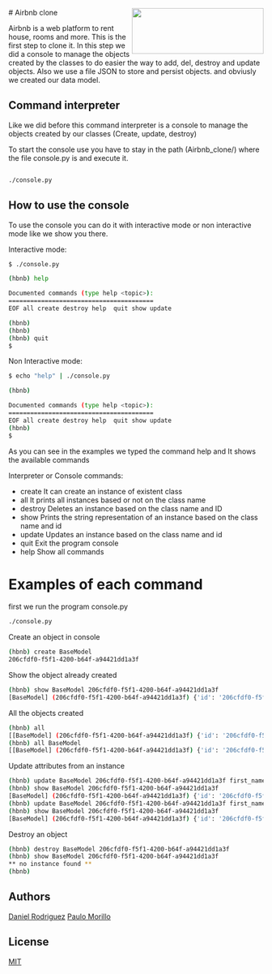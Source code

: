 <p>
<img width="260" height="90" src="https://holbertonintranet.s3.amazonaws.com/uploads/medias/2018/6/65f4a1dd9c51265f49d0.png?X-Amz-Algorithm=AWS4-HMAC-SHA256&X-Amz-Credential=AKIARDDGGGOUXW7JF5MT%2F20191111%2Fus-east-1%2Fs3%2Faws4_request&X-Amz-Date=20191111T223735Z&X-Amz-Expires=86400&X-Amz-SignedHeaders=host&X-Amz-Signature=362946d518481bf449fd72f50f681272882ab7a419ff1dca01f0729650faad74" align="right">
</p>
# Airbnb clone

Airbnb is a web platform to rent house, rooms and more. This is the first step to clone it. In this step we did a console to manage the objects created by the classes to do easier the way to add, del, destroy and update objects. Also we use a file JSON to store and persist objects. and obviusly we created our data model.

## Command interpreter

Like we did before this command interpreter is a console to manage the objects created by our classes (Create, update, destroy)

To start the console use you have to stay in the path (Airbnb_clone/) where the file console.py is and execute it.

```bash

./console.py

```

## How to use the console
To use the console you can do it with interactive mode or non interactive mode like we show you there.

Interactive mode:

```bash
$ ./console.py
```
```bash
(hbnb) help

Documented commands (type help <topic>):
========================================
EOF all create destroy help  quit show update

(hbnb)
(hbnb)
(hbnb) quit
$
```

Non Interactive mode:

```bash
$ echo "help" | ./console.py
```
```bash
(hbnb)

Documented commands (type help <topic>):
========================================
EOF all create destroy help  quit show update
(hbnb)
$
```

As you can see in the examples we typed the command help and It shows the available commands

Interpreter or Console commands:

- create  It can create an instance of existent class
- all  It prints all instances based or not on the class name
- destroy  Deletes an instance based on the class name and ID
- show  Prints the string representation of an instance based on the class name and id
- update  Updates an instance based on the class name and id
- quit  Exit the program console
- help  Show all commands

# Examples of each command

first we run the program console.py

```bash
./console.py
```

Create an object in console

```bash
(hbnb) create BaseModel
206cfdf0-f5f1-4200-b64f-a94421dd1a3f
```

Show the object already created

```bash
(hbnb) show BaseModel 206cfdf0-f5f1-4200-b64f-a94421dd1a3f
[BaseModel] (206cfdf0-f5f1-4200-b64f-a94421dd1a3f) {'id': '206cfdf0-f5f1-4200-b64f-a94421dd1a3f', 'created_at': datetime.datetime(2019, 11, 12, 13, 47, 50, 42546), 'updated_at': datetime.datetime(2019, 11, 12, 13, 47, 50, 42597)}
```

All the objects created
```bash
(hbnb) all
[[BaseModel] (206cfdf0-f5f1-4200-b64f-a94421dd1a3f) {'id': '206cfdf0-f5f1-4200-b64f-a94421dd1a3f', 'created_at': datetime.datetime(2019, 11, 12, 13, 47, 50, 42546), 'updated_at': datetime.datetime(2019, 11, 12, 13, 47, 50, 42597)}]
(hbnb) all BaseModel
[[BaseModel] (206cfdf0-f5f1-4200-b64f-a94421dd1a3f) {'id': '206cfdf0-f5f1-4200-b64f-a94421dd1a3f', 'created_at': datetime.datetime(2019, 11, 12, 13, 47, 50, 42546), 'updated_at': datetime.datetime(2019, 11, 12, 13, 47, 50, 42597)}]
```

Update attributes from an instance
```bash
(hbnb) update BaseModel 206cfdf0-f5f1-4200-b64f-a94421dd1a3f first_name "Betty"
(hbnb) show BaseModel 206cfdf0-f5f1-4200-b64f-a94421dd1a3f
[BaseModel] (206cfdf0-f5f1-4200-b64f-a94421dd1a3f) {'id': '206cfdf0-f5f1-4200-b64f-a94421dd1a3f', 'created_at': datetime.datetime(2019, 11, 12, 13, 47, 50, 42546), 'updated_at': datetime.datetime(2019, 11, 12, 13, 47, 50, 42597), 'first_name': 'Betty'}
(hbnb) update BaseModel 206cfdf0-f5f1-4200-b64f-a94421dd1a3f first_name "Paulo"
(hbnb) show BaseModel 206cfdf0-f5f1-4200-b64f-a94421dd1a3f
[BaseModel] (206cfdf0-f5f1-4200-b64f-a94421dd1a3f) {'id': '206cfdf0-f5f1-4200-b64f-a94421dd1a3f', 'created_at': datetime.datetime(2019, 11, 12, 13, 47, 50, 42546), 'updated_at': datetime.datetime(2019, 11, 12, 13, 47, 50, 42597), 'first_name': '"Paulo"'}
```

Destroy an object
```bash
(hbnb) destroy BaseModel 206cfdf0-f5f1-4200-b64f-a94421dd1a3f
(hbnb) show BaseModel 206cfdf0-f5f1-4200-b64f-a94421dd1a3f
** no instance found **
(hbnb)
```

## Authors
[Daniel Rodriguez](https://github.com/dr2d4)
[Paulo Morillo](https://github.com/PauloMorillo)

## License
[MIT](https://choosealicense.com/licenses/mit/)